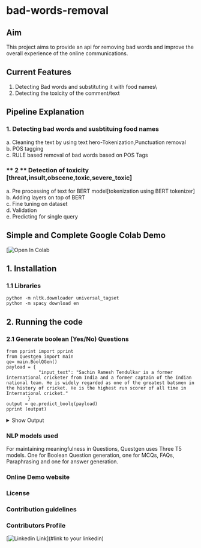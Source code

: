 # bad-words-removal<br>



## Aim
This project aims to provide an api for removing bad words and improve the overall experience of the online communications.


## Current Features
1. Detecting Bad words and substituting it with food names\
2. Detecting the toxicity of the comment/text

## Pipeline Explanation
### **1**. Detecting bad words and susbtituing food names

a. Cleaning the text by using text hero-Tokenization,Punctuation removal\
b. POS tagging \
c. RULE based removal of bad words based on POS Tags


### ** 2 ** Detection of toxicity [threat,insult,obscene,toxic,severe_toxic]
a. Pre processing of text for BERT model[tokenization using BERT tokenizer]\
b. Adding layers on top of BERT\
c. Fine tuning on dataset\
d. Validation \
e. Predicting for single query    
    

    

## Simple and Complete Google Colab Demo
[![Open In Colab]()


## 1. Installation

### 1.1 Libraries
```
python -m nltk.downloader universal_tagset
python -m spacy download en 
```

## 2. Running the code

### 2.1 Generate boolean (Yes/No) Questions
```
from pprint import pprint
from Questgen import main
qe= main.BoolQGen()
payload = {
            "input_text": "Sachin Ramesh Tendulkar is a former international cricketer from India and a former captain of the Indian national team. He is widely regarded as one of the greatest batsmen in the history of cricket. He is the highest run scorer of all time in International cricket."
        }
output = qe.predict_boolq(payload)
pprint (output)
```

<details>
<summary>Show Output</summary>

```
'Boolean Questions': ['Is sachin ramesh tendulkar the highest run scorer in '
                       'cricket?',
                       'Is sachin ramesh tendulkar the highest run scorer in '
                       'cricket?',
                       'Is sachin tendulkar the highest run scorer in '
                       'cricket?']

```
</details>


### NLP models used

For maintaining meaningfulness in Questions, Questgen uses Three T5 models. One for Boolean Question generation, one for MCQs, FAQs, Paraphrasing and one for answer generation.

### Online Demo website


### License


### Contribution guidelines


### Contributors Profile




[![Linkedin Link](linkedin.png)](#link to your linkedin)
